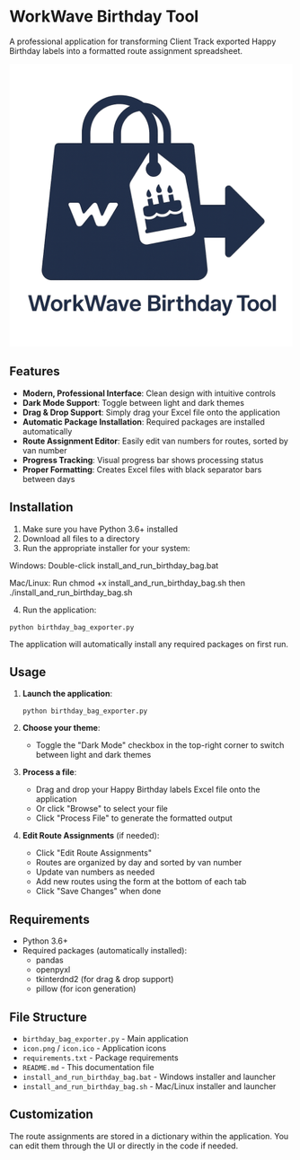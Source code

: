 # WorkWave Birthday Tool

A professional application for transforming Client Track exported Happy Birthday labels into a formatted route assignment spreadsheet.

![Birthday Bag Exporter](icon.png)

## Features

- **Modern, Professional Interface**: Clean design with intuitive controls
- **Dark Mode Support**: Toggle between light and dark themes
- **Drag & Drop Support**: Simply drag your Excel file onto the application
- **Automatic Package Installation**: Required packages are installed automatically
- **Route Assignment Editor**: Easily edit van numbers for routes, sorted by van number
- **Progress Tracking**: Visual progress bar shows processing status
- **Proper Formatting**: Creates Excel files with black separator bars between days

## Installation

1. Make sure you have Python 3.6+ installed
2. Download all files to a directory    
3. Run the appropriate installer for your system:

Windows: Double-click install_and_run_birthday_bag.bat

Mac/Linux: Run chmod +x install_and_run_birthday_bag.sh then ./install_and_run_birthday_bag.sh

4. Run the application:

```
python birthday_bag_exporter.py
```

The application will automatically install any required packages on first run.

## Usage

1. **Launch the application**:
   ```
   python birthday_bag_exporter.py
   ```

2. **Choose your theme**:
   - Toggle the "Dark Mode" checkbox in the top-right corner to switch between light and dark themes

3. **Process a file**:
   - Drag and drop your Happy Birthday labels Excel file onto the application
   - Or click "Browse" to select your file
   - Click "Process File" to generate the formatted output

4. **Edit Route Assignments** (if needed):
   - Click "Edit Route Assignments"
   - Routes are organized by day and sorted by van number
   - Update van numbers as needed
   - Add new routes using the form at the bottom of each tab
   - Click "Save Changes" when done

## Requirements

- Python 3.6+
- Required packages (automatically installed):
  - pandas
  - openpyxl
  - tkinterdnd2 (for drag & drop support)
  - pillow (for icon generation)

## File Structure

- `birthday_bag_exporter.py` - Main application
- `icon.png` / `icon.ico` - Application icons
- `requirements.txt` - Package requirements
- `README.md` - This documentation file
- `install_and_run_birthday_bag.bat` - Windows installer and launcher
- `install_and_run_birthday_bag.sh` - Mac/Linux installer and launcher

## Customization

The route assignments are stored in a dictionary within the application. You can edit them through the UI or directly in the code if needed.
